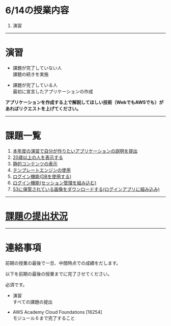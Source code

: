 # 6/14の授業内容
1. 演習

---
# 演習
* 課題が完了していない人  
課題の続きを実施

* 課題が完了している人  
最初に宣言したアプリケーションの作成

__アプリケーションを作成する上で解説してほしい技術（WebでもAWSでも）があればリクエストを上げてください。__

---
# 課題一覧
1. [本年度の演習で自分が作りたいアプリケーションの説明を提出](../0412/README.md)
2. [20歳以上の人を表示する](../0419/README.md)
3. [静的コンテンツの表示](../0426/README.md)
4. [テンプレートエンジンの使用](../0426/README.md)
5. [ログイン機能(DBを使用する)](../0517/README.md)
6. [ログイン機能(セッション管理を組み込む)](../0524/README.md)
7. [S3に保管されている画像をダウンロードする(ログインアプリに組み込み)](../0531/README.md)

---
# [課題の提出状況](https://docs.google.com/spreadsheets/d/1-1IpvcpWOiS16cb5mbHLZIbjfzzXOXL-/edit#gid=2043167784)

---
# 連絡事項
前期の授業の最後で一旦、中間時点での成績をだします。

以下を前期の最後の授業までに完了させてください。

必須です。

* 演習  
すべての課題の提出

* AWS Academy Cloud Foundations [16254]  
モジュール６まで完了すること
